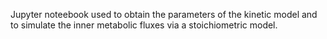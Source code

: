 Jupyter noteebook used to obtain the parameters of the kinetic model and to simulate the inner metabolic fluxes via a stoichiometric model. 
